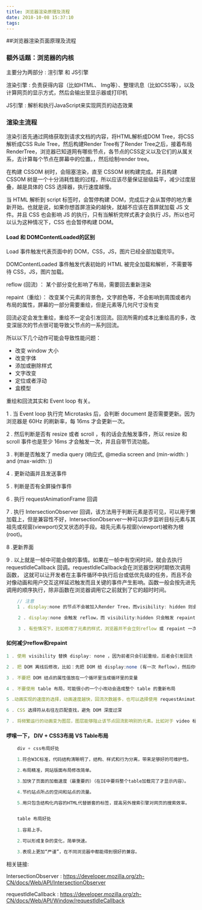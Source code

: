 ```yaml
---
title: 浏览器渲染原理及流程
date: 2018-10-08 15:37:10
tags:
---
```

##浏览器渲染页面原理及流程
### 额外话题：浏览器的内核
主要分为两部分 : 渲引擎 和 JS引擎

渲染引擎 : 负责获得内容（比如HTML、 Img等）、整理讯息（比如CSS等），以及计算网页的显示方式，然后会输出至显示器或打印机

JS引擎 : 解析和执行JavaScript来实现网页的动态效果

### 渲染主流程
渲染引首先通过网络获取到请求文档的内容，将HTML解析成DOM Tree，将CSS 解析成CSS Rule Tree，然后构建Render Tree有了Render Tree之后，接着布局RenderTree，浏览器已知道网有哪些节点，各节点的CSS定义以及它们的从属关系，去计算每个节点在屏幕中的位置。，然后绘制render tree。

在构建 CSSOM 树时，会阻塞渲染，直至 CSSOM 树构建完成。并且构建 CSSOM 树是一个十分消耗性能的过程，所以应该尽量保证层级扁平，减少过度层叠，越是具体的 CSS 选择器，执行速度越慢。

当 HTML 解析到 script 标签时，会暂停构建 DOM，完成后才会从暂停的地方重新开始。也就是说，如果你想首屏渲染的越快，就越不应该在首屏就加载 JS 文件。并且 CSS 也会影响 JS 的执行，只有当解析完样式表才会执行 JS，所以也可以认为这种情况下，CSS 也会暂停构建 DOM。

#### Load 和 DOMContentLoaded的区别
Load 事件触发代表页面中的 DOM，CSS，JS，图片已经全部加载完毕。

DOMContentLoaded 事件触发代表初始的 HTML 被完全加载和解析，不需要等待 CSS，JS，图片加载。

reflow (回流) ： 某个部分变化影响了布局，需要回去重新渲染

repaint（重绘）： 改变某个元素的背景色，文字颜色等，不会影响到周围或者内布局的属性，屏幕的一部分需要重绘，但是元素等几何尺寸没有变

回流必定会发生重绘，重绘不一定会引发回流。回流所需的成本比重绘高的多，改变深层次的节点很可能导致父节点的一系列回流。

所以以下几个动作可能会导致性能问题：
<ul>
  <li>改变 window 大小</li>
  <li>改变字体</li>
  <li>添加或删除样式</li>
  <li>文字改变</li>
  <li>定位或者浮动</li>
  <li>盒模型</li>
</ul>

重绘和回流其实和 Event loop 有关。

1 . 当 Event loop 执行完 Microtasks 后，会判断 document 是否需要更新。因为浏览器是 60Hz 的刷新率，每 16ms 才会更新一次。

<!--more-->

2 . 然后判断是否有 resize 或者 scroll ，有的话会去触发事件，所以 resize 和 scroll 事件也是至少 16ms 才会触发一次，并且自带节流功能。

3 . 判断是否触发了 media query (响应式, @media screen and (min-width: ) and (max-width: ))

4 . 更新动画并且发送事件

5 . 判断是否有全屏操作事件

6 . 执行 requestAnimationFrame 回调

7 . 执行 IntersectionObserver 回调，该方法用于判断元素是否可见，可以用于懒加载上，但是兼容性不好，IntersectionObserver一种可以异步监听目标元素与其祖先或视窗(viewport)交叉状态的手段。祖先元素与视窗(viewport)被称为根(root)。

8 .更新界面

9 . 以上就是一帧中可能会做的事情。如果在一帧中有空闲时间，就会去执行 requestIdleCallback 回调。requestIdleCallback会在浏览器空闲时期依次调用函数， 这就可以让开发者在主事件循环中执行后台或低优先级的任务，而且不会对像动画和用户交互这样延迟触发而且关键的事件产生影响。函数一般会按先进先调用的顺序执行，除非函数在浏览器调用它之前就到了它的超时时间。

```javascript
    // 注意
    1 . display:none 的节点不会被加入Render Tree，而visibility: hidden 则会，所以，如果某个节点最开始是不显示的，设为display:none是更优的。

　　 2 . display:none 会触发 reflow，而 visibility:hidden 只会触发 repaint，因为没有发现位置变化。

　　 3 . 有些情况下，比如修改了元素的样式，浏览器并不会立刻reflow 或 repaint 一次，而是会把这样的操作积攒一批，然后做一次 reflow，这又叫异步 reflow 或增量异步 reflow。但是在有些情况下，比如resize 窗口，改变了页面默认的字体等。对于这些操作，浏览器会马上进行 reflow。
```

#### 如何减少reflow和repaint
```javascript
1 . 使用 visibility 替换 display: none ，因为前者只会引起重绘，后者会引发回流（改变了布局）

2 . 把 DOM 离线后修改，比如：先把 DOM 给 display:none (有一次 Reflow)，然后你修改100次，然后再把它显示出来

3 . 不要把 DOM 结点的属性值放在一个循环里当成循环里的变量

4 . 不要使用 table 布局，可能很小的一个小改动会造成整个 table 的重新布局

5 .动画实现的速度的选择，动画速度越快，回流次数越多，也可以选择使用 requestAnimationFrame

6 . CSS 选择符从右往左匹配查找，避免 DOM 深度过深

7 . 将频繁运行的动画变为图层，图层能够阻止该节点回流影响别的元素。比如对于 video 标签，浏览器会自动将该节点变为图层。

```

#### 啰嗦一下， DIV + CSS3布局 VS Table布局
```javascript
    div + css布局好处

    1.符合W3C标准，代码结构清晰明了，结构、样式和行为分离，带来足够好的可维护性。

    2.布局精准，网站版面布局修改简单。

    3.加快了页面的加载速度（最重要的）（在IE中要将整个table加载完了才显示内容）。

    4.节约站点所占的空间和站点的流量。

    5.用只包含结构化内容的HTML代替嵌套的标签，提高另外搜索引擎对网页的搜索效率。


    table 布局好处
    
    1.容易上手。

    2.可以形成复杂的变化，简单快速。

    3.表现上更加“严谨”，在不同浏览器中都能得到很好的兼容。

```

相关链接: 

IntersectionObserver : 
https://developer.mozilla.org/zh-CN/docs/Web/API/IntersectionObserver

requestIdleCallback : https://developer.mozilla.org/zh-CN/docs/Web/API/Window/requestIdleCallback


